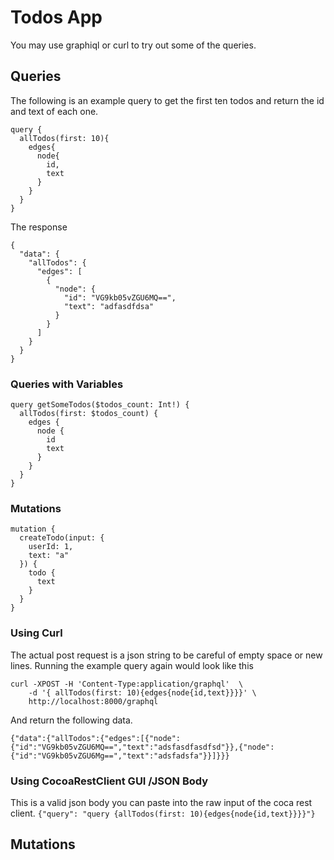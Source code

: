# Todos App
You may use graphiql or curl to try out some of the queries.

## Queries
The following is an example query to get the first ten todos and
return the id and text of each one.
```
query {
  allTodos(first: 10){
    edges{
      node{
        id,
        text
      }
    }
  }
}
```
The response
```
{
  "data": {
    "allTodos": {
      "edges": [
        {
          "node": {
            "id": "VG9kb05vZGU6MQ==",
            "text": "adfasdfdsa"
          }
        }
      ]
    }
  }
}
```

### Queries with Variables
```
query getSomeTodos($todos_count: Int!) {
  allTodos(first: $todos_count) {
    edges {
      node {
        id
        text
      }
    }
  }
}
```

### Mutations

```
mutation {
  createTodo(input: {
    userId: 1,
    text: "a"
  }) {
    todo {
      text
    }
  }
}

```

### Using Curl
The actual post request is a json string to be careful of empty space or new lines.
Running the example query again would look like this
```
curl -XPOST -H 'Content-Type:application/graphql'  \
    -d '{ allTodos(first: 10){edges{node{id,text}}}}' \
    http://localhost:8000/graphql
```
And return the following data.
```
{"data":{"allTodos":{"edges":[{"node":{"id":"VG9kb05vZGU6MQ==","text":"adsfasdfasdfsd"}},{"node":{"id":"VG9kb05vZGU6Mg==","text":"adsfadsfa"}}]}}}

```

### Using CocoaRestClient GUI /JSON Body
This is a valid json body you can paste into the raw input of the coca rest client.
`{"query": "query {allTodos(first: 10){edges{node{id,text}}}}"}`

## Mutations


